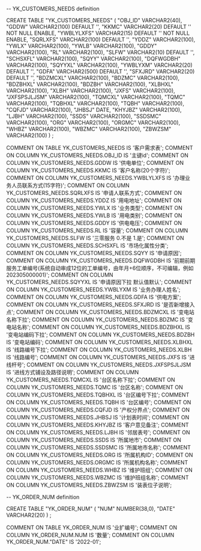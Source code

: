 -- YK_CUSTOMERS_NEEDS definition

CREATE TABLE "YK_CUSTOMERS_NEEDS" 
   (	"OBJ_ID" VARCHAR2(40), 
	"GDDW" VARCHAR2(100) DEFAULT '', 
	"KKMC" VARCHAR2(20) DEFAULT '' NOT NULL ENABLE, 
	"YWBLYLXFS" VARCHAR2(15) DEFAULT '' NOT NULL ENABLE, 
	"SQRLXFS" VARCHAR2(100) DEFAULT '', 
	"YDDZ" VARCHAR2(100), 
	"YWLX" VARCHAR2(100), 
	"YWLB" VARCHAR2(100), 
	"GDDY" VARCHAR2(100), 
	"RL" VARCHAR2(100), 
	"SLFW" VARCHAR2(10) DEFAULT '', 
	"SCHSXFL" VARCHAR2(100), 
	"SQYY" VARCHAR2(100), 
	"DQFWGDBH" VARCHAR2(100), 
	"SQYYXL" VARCHAR2(100), 
	"YWBLYXM" VARCHAR2(20) DEFAULT '', 
	"GDFA" VARCHAR2(500) DEFAULT '', 
	"SFXJRD" VARCHAR2(20) DEFAULT '', 
	"BDZMCXL" VARCHAR2(100), 
	"BDZMC" VARCHAR2(100), 
	"BDZBHXL" VARCHAR2(100), 
	"BDZBH" VARCHAR2(100), 
	"XLBHXL" VARCHAR2(100), 
	"XLBH" VARCHAR2(100), 
	"JXFS" VARCHAR2(100), 
	"JXFSPSJLJSM" VARCHAR2(100), 
	"TQMCXL" VARCHAR2(100), 
	"TQMC" VARCHAR2(100), 
	"TQBHXL" VARCHAR2(100), 
	"TQBH" VARCHAR2(100), 
	"CQFJD" VARCHAR2(100), 
	"JHBSJ" DATE, 
	"KHYJBZ" VARCHAR2(100), 
	"LJBH" VARCHAR2(100), 
	"SSDS" VARCHAR2(100), 
	"SSDSMC" VARCHAR2(100), 
	"ORG" VARCHAR2(100), 
	"ORGMC" VARCHAR2(100), 
	"WHBZ" VARCHAR2(100), 
	"WBZMC" VARCHAR2(100), 
	"ZBWZSM" VARCHAR2(100)
   ) ;

COMMENT ON TABLE YK_CUSTOMERS_NEEDS IS '客户需求表';
COMMENT ON COLUMN YK_CUSTOMERS_NEEDS.OBJ_ID IS '主键id';
COMMENT ON COLUMN YK_CUSTOMERS_NEEDS.GDDW IS '供电单位';
COMMENT ON COLUMN YK_CUSTOMERS_NEEDS.KKMC IS '客户名称(20个字符)';
COMMENT ON COLUMN YK_CUSTOMERS_NEEDS.YWBLYLXFS IS '办理业务人员联系方式(15字符)';
COMMENT ON COLUMN YK_CUSTOMERS_NEEDS.SQRLXFS IS '申请人联系方式';
COMMENT ON COLUMN YK_CUSTOMERS_NEEDS.YDDZ IS '用电地址';
COMMENT ON COLUMN YK_CUSTOMERS_NEEDS.YWLX IS '业务类型';
COMMENT ON COLUMN YK_CUSTOMERS_NEEDS.YWLB IS '用电类别';
COMMENT ON COLUMN YK_CUSTOMERS_NEEDS.GDDY IS '供电电压';
COMMENT ON COLUMN YK_CUSTOMERS_NEEDS.RL IS '容量';
COMMENT ON COLUMN YK_CUSTOMERS_NEEDS.SLFW IS '三零服务 0.不是 1.是';
COMMENT ON COLUMN YK_CUSTOMERS_NEEDS.SCHSXFL IS '市场化属性分类';
COMMENT ON COLUMN YK_CUSTOMERS_NEEDS.SQYY IS '申请原因';
COMMENT ON COLUMN YK_CUSTOMERS_NEEDS.DQFWGDBH IS '前期前期服务工单编号(系统自动审成12位的工单编号，由年月+6位顺序，不可编辑，例如202305000001)';
COMMENT ON COLUMN YK_CUSTOMERS_NEEDS.SQYYXL IS '申请原因下拉 默认值默认';
COMMENT ON COLUMN YK_CUSTOMERS_NEEDS.YWBLYXM IS '业务办理人姓名';
COMMENT ON COLUMN YK_CUSTOMERS_NEEDS.GDFA IS '供电方案';
COMMENT ON COLUMN YK_CUSTOMERS_NEEDS.SFXJRD IS '是否新增接入点';
COMMENT ON COLUMN YK_CUSTOMERS_NEEDS.BDZMCXL IS '变电站名称下拉';
COMMENT ON COLUMN YK_CUSTOMERS_NEEDS.BDZMC IS '变电站名称';
COMMENT ON COLUMN YK_CUSTOMERS_NEEDS.BDZBHXL IS '变电站编码下拉';
COMMENT ON COLUMN YK_CUSTOMERS_NEEDS.BDZBH IS '变电站编码';
COMMENT ON COLUMN YK_CUSTOMERS_NEEDS.XLBHXL IS '线路编号下拉';
COMMENT ON COLUMN YK_CUSTOMERS_NEEDS.XLBH IS '线路编号';
COMMENT ON COLUMN YK_CUSTOMERS_NEEDS.JXFS IS '进线杆号';
COMMENT ON COLUMN YK_CUSTOMERS_NEEDS.JXFSPSJLJSM IS '进线方式铺设及路径说明';
COMMENT ON COLUMN YK_CUSTOMERS_NEEDS.TQMCXL IS '台区名称下拉';
COMMENT ON COLUMN YK_CUSTOMERS_NEEDS.TQMC IS '台区名称';
COMMENT ON COLUMN YK_CUSTOMERS_NEEDS.TQBHXL IS '台区编号下拉';
COMMENT ON COLUMN YK_CUSTOMERS_NEEDS.TQBH IS '台区编号';
COMMENT ON COLUMN YK_CUSTOMERS_NEEDS.CQFJD IS '产权分界点';
COMMENT ON COLUMN YK_CUSTOMERS_NEEDS.JHBSJ IS '计划表时间';
COMMENT ON COLUMN YK_CUSTOMERS_NEEDS.KHYJBZ IS '客户意见备注';
COMMENT ON COLUMN YK_CUSTOMERS_NEEDS.LJBH IS '邻居表号';
COMMENT ON COLUMN YK_CUSTOMERS_NEEDS.SSDS IS '所属地市';
COMMENT ON COLUMN YK_CUSTOMERS_NEEDS.SSDSMC IS '所属地市名称';
COMMENT ON COLUMN YK_CUSTOMERS_NEEDS.ORG IS '所属机构ID';
COMMENT ON COLUMN YK_CUSTOMERS_NEEDS.ORGMC IS '所属机构名称';
COMMENT ON COLUMN YK_CUSTOMERS_NEEDS.WHBZ IS '维护班组';
COMMENT ON COLUMN YK_CUSTOMERS_NEEDS.WBZMC IS '维护班组名称';
COMMENT ON COLUMN YK_CUSTOMERS_NEEDS.ZBWZSM IS '装表位子说明';



-- YK_ORDER_NUM definition

CREATE TABLE "YK_ORDER_NUM" 
   (	"NUM" NUMBER(38,0), 
	"DATE" VARCHAR2(20)
   ) ;

COMMENT ON TABLE YK_ORDER_NUM IS '业扩编号';
COMMENT ON COLUMN YK_ORDER_NUM.NUM IS '数量';
COMMENT ON COLUMN YK_ORDER_NUM."DATE" IS '2022-01';